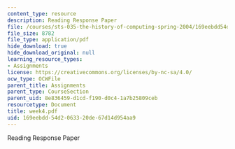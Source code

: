 ```yaml
---
content_type: resource
description: Reading Response Paper
file: /courses/sts-035-the-history-of-computing-spring-2004/169eebdd54d2063320de67d14d954aa9_week4.pdf
file_size: 8782
file_type: application/pdf
hide_download: true
hide_download_original: null
learning_resource_types:
- Assignments
license: https://creativecommons.org/licenses/by-nc-sa/4.0/
ocw_type: OCWFile
parent_title: Assignments
parent_type: CourseSection
parent_uid: 8e836459-d1cd-f190-d0c4-1a7b25809ceb
resourcetype: Document
title: week4.pdf
uid: 169eebdd-54d2-0633-20de-67d14d954aa9
---
```

Reading Response Paper
